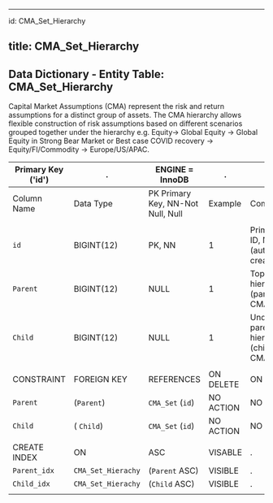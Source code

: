 

---
id: CMA_Set_Hierarchy

title: CMA_Set_Hierarchy
---

## Data Dictionary - Entity Table: CMA_Set_Hierarchy

Capital Market Assumptions (CMA) represent the risk and return assumptions for a distinct group of assets. 
The CMA hierarchy allows flexible construction of risk assumptions based on different scenarios grouped together under the hierarchy e.g. Equity-> Global Equity -> Global Equity in Strong Bear Market or Best case COVID recovery -> Equity/FI/Commodity -> Europe/US/APAC.	

| Primary Key ('id')|.|ENGINE = InnoDB|.|.|
|---|---|---|---|---|
| Column Name| Data Type|PK Primary Key, NN-Not Null, Null|Example|Comments|
||
|`id`|BIGINT(12)| PK, NN|1|PrimaryKey-ID, Not Null (auto creates)|
|`Parent`| BIGINT(12) |NULL|1|Top of hierarchy (parent) of CMA Set|
|`Child`| BIGINT(12) |NULL|1|Under parent hierarchy (child)of CMA Set|
||
| CONSTRAINT|FOREIGN KEY|REFERENCES |ON DELETE|ON UPDATE|
|`Parent`|(`Parent`)|`CMA_Set` (`id`)| NO ACTION| NO ACTION|
| `Child`|( `Child`)| `CMA_Set` (`id`)| NO ACTION| NO ACTION|
||
|CREATE INDEX|ON|ASC|VISABLE|.|
|`Parent_idx`|`CMA_Set_Hierachy`|(`Parent` ASC)|VISIBLE|.|
|`Child_idx`|`CMA_Set_Hierachy`|(`Child` ASC)|VISIBLE|.|
||